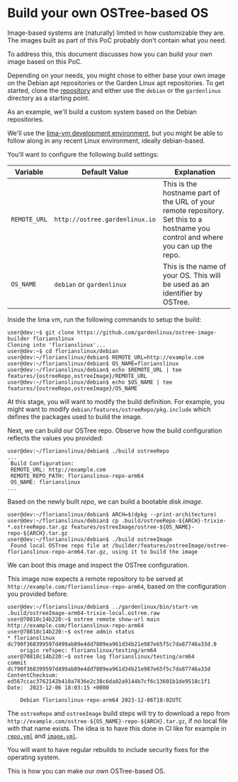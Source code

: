 # Build your own OSTree-based OS

Image-based systems are (naturally) limited in how customizable they are.
The images built as part of this PoC probably don't contain what you need.

To address this, this document discusses how you can build your own image based on this PoC.

Depending on your needs, you might chose to either base your own image on the Debian apt repositories or the Garden Linux apt repositories.
To get started, clone the [repository](https://github.com/gardenlinux/ostree-image-builder) and either use the `debian` or the `gardenlinux` directory as a starting point.

As an example, we'll build a custom system based on the Debian repositories.

We'll use the [lima-vm development environment](https://github.com/gardenlinux/gardenlinux/tree/main/hack/lima-dev-env), but you might be able to follow along in any recent Linux environment, ideally debian-based.

You'll want to configure the following build settings:

| Variable     | Default Value                  | Explanation                                                                                                                       |
| ------------ | ------------------------------ | --------------------------------------------------------------------------------------------------------------------------------- |
| `REMOTE_URL` | `http://ostree.gardenlinux.io` | This is the hostname part of the URL of your remote repository. Set this to a hostname you control and where you can up the repo. |
| `OS_NAME`    | `debian` or `gardenlinux`      | This is the name of your OS. This will be used as an identifier by OSTree.                                                        |

Inside the lima vm, run the following commands to setup the build:

```
user@dev:~$ git clone https://github.com/gardenlinux/ostree-image-builder florianslinux
Cloning into 'florianslinux'...
user@dev:~$ cd florianslinux/debian
user@dev:~/florianslinux/debian$ REMOTE_URL=http://example.com
user@dev:~/florianslinux/debian$ OS_NAME=florianslinux
user@dev:~/florianslinux/debian$ echo $REMOTE_URL | tee features/{ostreeRepo,ostreeImage}/REMOTE_URL
user@dev:~/florianslinux/debian$ echo $OS_NAME | tee features/{ostreeRepo,ostreeImage}/OS_NAME
```

At this stage, you will want to modify the build definition.
For example, you might want to modify `debian/features/ostreeRepo/pkg.include` which defines the packages used to build the image.

Next, we can build our OSTree repo.
Observe how the build configuration reflects the values you provided:

```
user@dev:~/florianslinux/debian$ ./build ostreeRepo
...
 Build Configuration:
 REMOTE_URL: http://example.com
 REMOTE_REPO_PATH: florianslinux-repo-arm64
 OS_NAME: florianslinux
...
```

Based on the newly built _repo_, we can build a bootable disk _image_.

```
user@dev:~/florianslinux/debian$ ARCH=$(dpkg --print-architecture)
user@dev:~/florianslinux/debian$ cp .build/ostreeRepo-${ARCH}-trixie-*.ostreeRepo.tar.gz features/ostreeImage/ostree-${OS_NAME}-repo-${ARCH}.tar.gz
user@dev:~/florianslinux/debian$ ./build ostreeImage
 Found local OSTree repo file at /builder/features/ostreeImage/ostree-florianslinux-repo-arm64.tar.gz, using it to build the image
```

We can boot this image and inspect the OSTree configuration.

This image now expects a remote repository to be served at `http://example.com/florianslinux-repo-arm64`, based on the configuration you provided before.

```
user@dev:~/florianslinux/debian$ ../gardenlinux/bin/start-vm .build/ostreeImage-arm64-trixie-local.ostree.raw
user@70818c14b220:~$ ostree remote show-url main
http://example.com/florianslinux-repo-arm64
user@70818c14b220:~$ ostree admin status
* florianslinux dc790f368399597d499ab89e4dd7809ea961d34b21e987e65f5c7da87746a33d.0
    origin refspec: florianslinux/testing/arm64
user@70818c14b220:~$ ostree log florianslinux/testing/arm64
commit dc790f368399597d499ab89e4dd7809ea961d34b21e987e65f5c7da87746a33d
ContentChecksum:  ed567ccac3762142b410a7836e2c38c6da02a9144b7cf6c13601b1de9518c1f1
Date:  2023-12-06 18:03:15 +0000

    Debian florianslinux-repo-arm64 2023-12-06T18:02UTC

```

The `ostreeRepo` and `ostreeImage` build steps will try to download a repo from `http://example.com/ostree-${OS_NAME}-repo-${ARCH}.tar.gz`, if no local file with that name exists.
The idea is to have this done in CI like for example in [`repo.yml`](../.github/workflows/repo.yml) and [`image.yml`](../.github/workflows/image.yml).

You will want to have regular rebuilds to include security fixes for the operating system.

This is how you can make our own OSTree-based OS.

